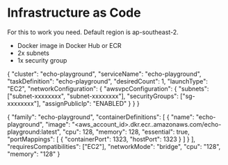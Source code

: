 # Infrastructure as Code

For this to work you need. Default region is ap-southeast-2.

- Docker image in Docker Hub or ECR
- 2x subnets
- 1x security group

{
    "cluster": "echo-playground",
    "serviceName": "echo-playground",
    "taskDefinition": "echo-playground",
    "desiredCount": 1,
    "launchType": "EC2",
    "networkConfiguration": {
      "awsvpcConfiguration": {
        "subnets": ["subnet-xxxxxxxx", "subnet-xxxxxxxx"],
        "securityGroups": ["sg-xxxxxxxx"],
        "assignPublicIp": "ENABLED"
      }
    }
  }

  {
    "family": "echo-playground",
    "containerDefinitions": [
      {
        "name": "echo-playground",
        "image": "<aws_account_id>.dkr.ecr.<region>.amazonaws.com/echo-playground:latest",
        "cpu": 128,
        "memory": 128,
        "essential": true,
        "portMappings": [
          {
            "containerPort": 1323,
            "hostPort": 1323
          }
        ]
      }
    ],
    "requiresCompatibilities": ["EC2"],
    "networkMode": "bridge",
    "cpu": "128",
    "memory": "128"
  }